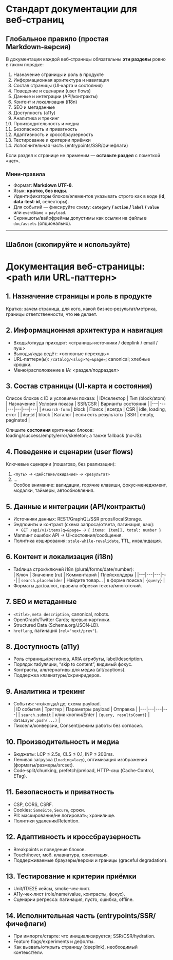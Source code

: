 # Стандарт документации для веб‑страниц

## Глобальное правило (простая Markdown‑версия)
В документации каждой веб‑страницы обязательны **эти разделы** ровно в таком порядке:

1. Назначение страницы и роль в продукте  
2. Информационная архитектура и навигация  
3. Состав страницы (UI‑карта и состояния)  
4. Поведение и сценарии (user flows)  
5. Данные и интеграции (API/контракты)  
6. Контент и локализация (i18n)  
7. SEO и метаданные  
8. Доступность (a11y)  
9. Аналитика и трекинг  
10. Производительность и медиа  
11. Безопасность и приватность  
12. Адаптивность и кроссбраузерность  
13. Тестирование и критерии приёмки  
14. Исполнительная часть (entrypoints/SSR/фичефлаги)

Если раздел к странице не применим — **оставьте раздел** с пометкой «нет».

### Мини‑правила
- Формат: **Markdown UTF‑8**.  
- Язык: **кратко, без воды**.  
- Идентификаторы блоков/элементов указывать строго как в коде (**id**, **data‑test‑id**, селекторы).  
- Для событий — фиксируйте схему: **`category` / `action` / `label` / `value`** или `eventName` + `payload`.  
- Скриншоты/вайрфреймы допустимы как ссылки на файлы в `doc/assets` (опционально).

---

## Шаблон (скопируйте и используйте)

# Документация веб‑страницы: <path или URL‑паттерн>

## 1. Назначение страницы и роль в продукте
Кратко: зачем страница, для кого, какой бизнес‑результат/метрика, границы ответственности, что **не** делает.

## 2. Информационная архитектура и навигация
- Входы/откуда приходят: <страницы‑источники / deeplink / email / пуш>  
- Выходы/куда ведёт: <основные переходы>  
- URL‑паттерн(ы): `/catalog/<slug>?q=&page=`; canonical; хлебные крошки.  
- Меню/расположение в IA: <раздел/подраздел>

## 3. Состав страницы (UI‑карта и состояния)
Список блоков с ID и условиями показа:
| ID/селектор | Тип (block/atom) | Назначение | Условия показа | SSR/CSR | Варианты состояния |
|---|---|---|---|---|---|
| `#search-form` | block | Поиск | всегда | CSR | idle, loading, error |
| `#grid` | block | Каталог | если есть результаты | SSR | empty, paginated |

Опишите **состояния** критичных блоков: loading/success/empty/error/skeleton; а также fallback (no‑JS).

## 4. Поведение и сценарии (user flows)
Ключевые сценарии (пошагово, без реализации):
1) `<путь>` → `<действие/ожидание>` → `<результат>`  
2) …  
Особое внимание: валидации, горячие клавиши, фокус‑менеджмент, модалки, таймеры, автообновления.

## 5. Данные и интеграции (API/контракты)
- Источники данных: REST/GraphQL/SSR props/localStorage.  
- Эндпоинты и контракт (схема запроса/ответа, пагинация, кэш):  
  - `GET /api/v1/items?q=&page=` → `{ items: Item[], total: number }`  
- Маппинг ошибок API → UI‑состояния/сообщения.  
- Политика кэширования: `stale‑while‑revalidate`, TTL, инвалидация.

## 6. Контент и локализация (i18n)
- Таблица строк/ключей i18n (plural/forms/date/number):  
| Ключ | Значение (ru) | Комментарий | Плейсхолдеры |
|---|---|---|---|
| `search.placeholder` | Найдите товар… | в форме поиска | `{query}` |
- Форматы дат/валют, правила обрезки текста/многоточий.

## 7. SEO и метаданные
- `<title>`, `meta description`, canonical, robots.  
- OpenGraph/Twitter Cards; превью‑картинки.  
- Structured Data (Schema.org/JSON‑LD).  
- `hreflang`, пагинация (`rel="next/prev"`).

## 8. Доступность (a11y)
- Роль страницы/регионов, ARIA атрибуты, label/description.  
- Порядок табуляции, “skip to content”, видимый фокус.  
- Контрасты, альтернативы для медиа (alt/captions).  
- Поддержка клавиатуры/скринридеров.

## 9. Аналитика и трекинг
- События: что/когда/где; схема payload.  
| ID события | Триггер | Параметры payload | Отправка |
|---|---|---|---|
| `search.submit` | клик кнопки/Enter | `{query, resultsCount}` | `dataLayer.push(...)` |
- Пиксели/конверсии, Consent/режим работы без согласия.

## 10. Производительность и медиа
- Бюджеты: LCP ≤ 2.5s, CLS ≤ 0.1, INP ≤ 200ms.  
- Ленивая загрузка (`loading=lazy`), оптимизация изображений (форматы/размеры/srcset).  
- Code‑split/chunking, prefetch/preload, HTTP‑кэш (Cache‑Control, ETag).

## 11. Безопасность и приватность
- CSP, CORS, CSRF.  
- Cookies: `SameSite`, `Secure`, сроки.  
- PII: маскирование/не логировать; хранилище.  
- Политики удаления/Retention.

## 12. Адаптивность и кроссбраузерность
- Breakpoints и поведение блоков.  
- Touch/hover, моб. клавиатура, ориентация.  
- Поддерживаемые браузеры/версии и границы (graceful degradation).

## 13. Тестирование и критерии приёмки
- Unit/IT/E2E кейсы, smoke‑чек‑лист.  
- A11y‑чек‑лист (role/name/value, контрасты, фокус).  
- Сценарии регресса: пагинация, пусто, ошибка, offline.

## 14. Исполнительная часть (entrypoints/SSR/фичефлаги)
- При импорте/старте: что инициализируется; SSR/CSR/hydration.  
- Feature flags/experiments и дефолты.  
- Как вызвать/открыть страницу (deeplink), необходимый контекст/env.
